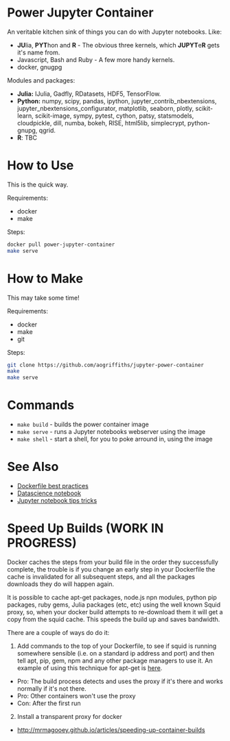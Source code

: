 Power Jupyter Container
=======================

An veritable kitchen sink of things you can do with Jupyter notebooks. Like:

* **JU**lia, **PYT**hon and **R** - The obvious three kernels, which **JUPYT**e**R** gets it's name from.
* Javascript, Bash and Ruby - A few more handy kernels.
* docker, gnugpg

Modules and packages:

* **Julia:** IJulia, Gadfly, RDatasets, HDF5, TensorFlow.
* **Python:** numpy, scipy, pandas, ipython, jupyter_contrib_nbextensions,
jupyter_nbextensions_configurator, matplotlib, seaborn, plotly, scikit-learn,
scikit-image, sympy, pytest, cython, patsy, statsmodels, cloudpickle, dill,
numba, bokeh, RISE, html5lib, simplecrypt, python-gnupg, qgrid.
* **R**: TBC

How to Use
==========

This is the quick way.

Requirements:
* docker
* make

Steps:
```bash
docker pull power-jupyter-container
make serve
```

How to Make
===========

This may take some time!

Requirements:
* docker
* make
* git

Steps:
```bash
git clone https://github.com/aogriffiths/jupyter-power-container
make
make serve
```


Commands
========

* `make build` - builds the power container image
* `make serve` - runs a Jupyter notebooks webserver using the image
* `make shell` - start a shell, for you to poke arround in, using the image

See Also
========
* [Dockerfile best practices](https://docs.docker.com/develop/develop-images/dockerfile_best-practices/)
* [Datascience notebook](https://github.com/jupyter/docker-stacks/tree/master/datascience-notebook)
* [Jupyter notebook tips tricks](https://www.dataquest.io/blog/jupyter-notebook-tips-tricks-shortcuts/)


Speed Up Builds (WORK IN PROGRESS)
================

Docker caches the steps from your build file in the order they successfully
complete, the trouble is if you change an early step in your Dockerfile the
cache is invalidated  for all subsequent steps, and all the packages downloads
they do will happen again.

It is possible to cache apt-get packages, node.js npn modules, python pip
packages, ruby gems, Julia packages (etc, etc) using the well known Squid proxy,
so, when your docker build attempts to re-download them it will get a copy from
the squid cache. This speeds the build up and saves bandwidth.

There are a couple of ways do do it:

1. Add commands to the top of your Dockerfile, to see if squid is running
somewhere sensible (i.e. on a standard ip address and port) and then tell apt,
pip, gem, npm and any other package managers to use it. An example of using this
technique for apt-get is [here](https://gist.github.com/dergachev/8441335).
  - Pro: The build process detects and uses the proxy if it's there and works
  normally if it's not there.
  - Pro: Other containers won't use the proxy
  - Con: After the first run

2. Install a transparent proxy for docker
  - http://mrmagooey.github.io/articles/speeding-up-container-builds
